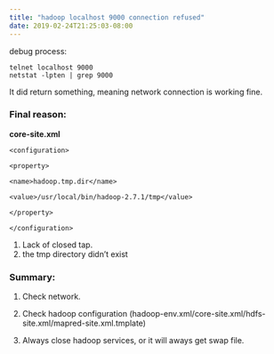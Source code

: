 ```yaml
---
title: "hadoop localhost 9000 connection refused"
date: 2019-02-24T21:25:03-08:00
---
```


debug process:
```
telnet localhost 9000
netstat -lpten | grep 9000
```
It did return something, meaning network connection is working fine.

### Final reason:

**core-site.xml**
```
<configuration>

<property>

<name>hadoop.tmp.dir</name>

<value>/usr/local/bin/hadoop-2.7.1/tmp</value>

</property>

</configuration>
```
1. Lack of closed </configuration> tap.
2. the tmp directory didn’t exist

### Summary:

1. Check network.

2. Check hadoop configuration (hadoop-env.xml/core-site.xml/hdfs-site.xml/mapred-site.xml.tmplate)

3. Always close hadoop services, or it will aways get swap file.


